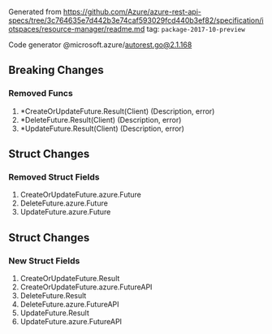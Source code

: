 Generated from https://github.com/Azure/azure-rest-api-specs/tree/3c764635e7d442b3e74caf593029fcd440b3ef82/specification/iotspaces/resource-manager/readme.md tag: `package-2017-10-preview`

Code generator @microsoft.azure/autorest.go@2.1.168

## Breaking Changes

### Removed Funcs

1. *CreateOrUpdateFuture.Result(Client) (Description, error)
1. *DeleteFuture.Result(Client) (Description, error)
1. *UpdateFuture.Result(Client) (Description, error)

## Struct Changes

### Removed Struct Fields

1. CreateOrUpdateFuture.azure.Future
1. DeleteFuture.azure.Future
1. UpdateFuture.azure.Future

## Struct Changes

### New Struct Fields

1. CreateOrUpdateFuture.Result
1. CreateOrUpdateFuture.azure.FutureAPI
1. DeleteFuture.Result
1. DeleteFuture.azure.FutureAPI
1. UpdateFuture.Result
1. UpdateFuture.azure.FutureAPI
